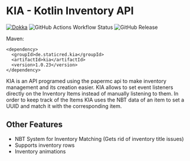 # KIA - Kotlin Inventory API

[![Dokka](https://img.shields.io/badge/JavaDoc-Online-green)](https://staticfx.github.io/KIA/)
![GitHub Actions Workflow Status](https://img.shields.io/github/actions/workflow/status/staticfx/kia/workflow.yml)
![GitHub Release](https://img.shields.io/github/v/release/staticfx/kia)

Maven:
```
<dependency>
  <groupId>de.staticred.kia</groupId>
  <artifactId>kia</artifactId>
  <version>1.0.23</version>
</dependency>
```



KIA is an API programed using the papermc api to make inventory management and its creation easier.
KIA allows to set event listeners directly on the Inventory Items instead of manually listening to them.
In order to keep track of the Items KIA uses the NBT data of an item to set a UUID and match it with the corresponding item.

## Other Features
 - NBT System for Inventory Matching (Gets rid of inventory title issues)
 - Supports inventory rows
 - Inventory animations
